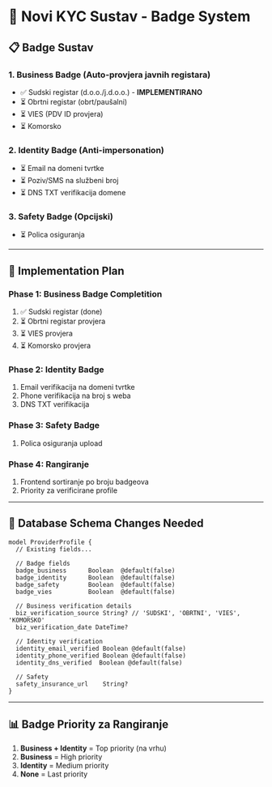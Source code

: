 # 🎯 Novi KYC Sustav - Badge System

## 📋 Badge Sustav

### 1. **Business Badge** (Auto-provjera javnih registara)
- ✅ Sudski registar (d.o.o./j.d.o.o.) - **IMPLEMENTIRANO**
- ⏳ Obrtni registar (obrt/paušalni)
- ⏳ VIES (PDV ID provjera)
- ⏳ Komorsko

### 2. **Identity Badge** (Anti-impersonation)
- ⏳ Email na domeni tvrtke
- ⏳ Poziv/SMS na službeni broj
- ⏳ DNS TXT verifikacija domene

### 3. **Safety Badge** (Opcijski)
- ⏳ Polica osiguranja

---

## 🎯 Implementation Plan

### Phase 1: Business Badge Completition
1. ✅ Sudski registar (done)
2. ⏳ Obrtni registar provjera
3. ⏳ VIES provjera
4. ⏳ Komorsko provjera

### Phase 2: Identity Badge
1. Email verifikacija na domeni tvrtke
2. Phone verifikacija na broj s weba
3. DNS TXT verifikacija

### Phase 3: Safety Badge
1. Polica osiguranja upload

### Phase 4: Rangiranje
1. Frontend sortiranje po broju badgeova
2. Priority za verificirane profile

---

## 🔧 Database Schema Changes Needed

```prisma
model ProviderProfile {
  // Existing fields...
  
  // Badge fields
  badge_business      Boolean  @default(false)
  badge_identity      Boolean  @default(false)
  badge_safety        Boolean  @default(false)
  badge_vies          Boolean  @default(false)
  
  // Business verification details
  biz_verification_source String? // 'SUDSKI', 'OBRTNI', 'VIES', 'KOMORSKO'
  biz_verification_date DateTime?
  
  // Identity verification
  identity_email_verified Boolean @default(false)
  identity_phone_verified Boolean @default(false)
  identity_dns_verified  Boolean @default(false)
  
  // Safety
  safety_insurance_url    String?
}
```

---

## 📊 Badge Priority za Rangiranje

1. **Business + Identity** = Top priority (na vrhu)
2. **Business** = High priority
3. **Identity** = Medium priority
4. **None** = Last priority

